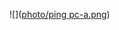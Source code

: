 ![]([photo/ping pc-a.png](https://github.com/EfremovaOD/Otus_Homeworks/blob/f35db74867e6508587196ec087f6e5e3999ecb87/photo/ping%20pc-a.png))
